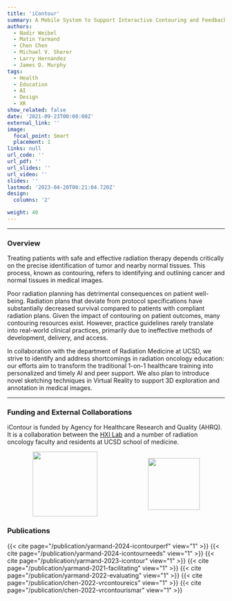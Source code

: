 ```yaml
---
title: 'iContour'
summary: A Mobile System to Support Interactive Contouring and Feedback in Radiation Oncology Training
authors: 
  - Nadir Weibel
  - Matin Yarmand
  - Chen Chen
  - Michael V. Sherer
  - Larry Hernandez
  - James D. Murphy
tags:
  - Health
  - Education
  - AI
  - Design
  - XR
show_related: false
date: '2021-09-23T00:00:00Z'
external_link: ''
image:
  focal_point: Smart
  placement: 1
links: null
url_code: ''
url_pdf: ''
url_slides: ''
url_video: ''
slides: ''
lastmod: '2023-04-20T00:21:04.720Z'
design:
  columns: '2'

weight: 40
---
```

 
------
### Overview
Treating patients with safe and effective radiation therapy depends critically on the precise identification of tumor and nearby normal tissues. This process, known as contouring, refers to identifying and outlining cancer and normal tissues in medical images.

Poor radiation planning has detrimental consequences on patient well-being. Radiation plans that deviate from protocol specifications have substantially decreased survival compared to patients with compliant radiation plans. Given the impact of contouring on patient outcomes, many contouring resources exist. However, practice guidelines rarely translate into real-world clinical practices, primarily due to ineffective methods of development, delivery, and access.

In collaboration with the department of Radiation Medicine at UCSD, we strive to identify and address shortcomings in radiation oncology education: our efforts aim to transform the traditional 1-on-1 healthcare training into personalized and timely AI and peer support. We also plan to introduce novel sketching techniques in Virtual Reality to support 3D exploration and annotation in medical images. 

------

### Funding and External Collaborations

iContour is funded by Agency for Healthcare Research and Quality (AHRQ). It is a collaboration between the [HXI Lab](https://hxi.ucsd.edu) and a number of radiation oncology faculty and residents at UCSD school of medicine.

<div style="display: flex; justify-content:space-around; align-items: center;">
<img src="/images/ucsd_som.jpg" style="height: 150px;"> 
<img src="/images/ahrq-logo.png" style="height: 120px;">
</div>

### Publications

{{< cite page="/publication/yarmand-2024-icontourperf" view="1" >}}
{{< cite page="/publication/yarmand-2024-icontourneeds" view="1" >}}
{{< cite page="/publication/yarmand-2023-icontour" view="1" >}}
{{< cite page="/publication/yarmand-2021-facilitating" view="1" >}}
{{< cite page="/publication/yarmand-2022-evaluating" view="1" >}}
{{< cite page="/publication/chen-2022-vrcontoureics" view="1" >}}
{{< cite page="/publication/chen-2022-vrcontourismar" view="1" >}}

